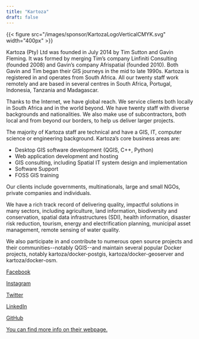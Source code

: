 ```yaml
---
title: "Kartoza"
draft: false
---
```


{{< figure src="/images/sponsor/KartozaLogoVerticalCMYK.svg" width="400px" >}}

Kartoza (Pty) Ltd was founded in July 2014 by Tim Sutton and Gavin Fleming. It was formed by merging Tim’s company Linfiniti Consulting (founded 2008) and Gavin’s company Afrispatial (founded 2010). Both Gavin and Tim began their GIS journeys in the mid to late 1990s.
Kartoza is registered in and operates from South Africa. All our twenty staff work remotely and are based in several centres in South Africa, Portugal, Indonesia, Tanzania and Madagascar.

Thanks to the Internet, we have global reach. We service clients both locally in South Africa and in the world beyond. We have twenty staff with diverse backgrounds and nationalities. We also make use of subcontractors, both local and from beyond our borders, to help us deliver larger projects.

The majority of Kartoza staff are technical and have a GIS, IT, computer science or engineering background.
Kartoza’s core business areas are:

- Desktop GIS software development (QGIS, C++, Python)
- Web application development and hosting
- GIS consulting, including Spatial IT system design and implementation
- Software Support
- FOSS GIS training

Our clients include governments, multinationals, large and small NGOs, private companies and individuals.

We have a rich track record of delivering quality, impactful solutions in many sectors, including agriculture, land information, biodiversity and conservation, spatial data infrastructures (SDI), health information, disaster risk reduction, tourism, energy and electrification planning, municipal asset management, remote sensing of water quality.

We also participate in and contribute to numerous open source projects and their communities--notably QGIS--and maintain several popular Docker projects, notably kartoza/docker-postgis, kartoza/docker-geoserver and kartoza/docker-osm.

[Facebook](https://www.facebook.com/kartozaGIS)

[Instagram](https://www.instagram.com/kartozageo)

[Twitter](https://twitter.com/KartozaGeo)

[LinkedIn](https://www.linkedin.com/company/kartoza-pty-ltd)

[GitHub](https://Github.com/kartoza)

[You can find more info on their webpage.](https://kartoza.com)
